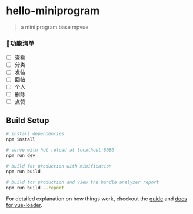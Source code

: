 # hello-miniprogram

> a mini program base mpvue

### 功能清单
- [ ] 查看
- [ ] 分类
- [ ] 发帖
- [ ] 回帖
- [ ] 个人
- [ ] 删除
- [ ] 点赞

## Build Setup

``` bash
# install dependencies
npm install

# serve with hot reload at localhost:8080
npm run dev

# build for production with minification
npm run build

# build for production and view the bundle analyzer report
npm run build --report
```

For detailed explanation on how things work, checkout the [guide](http://vuejs-templates.github.io/webpack/) and [docs for vue-loader](http://vuejs.github.io/vue-loader).
